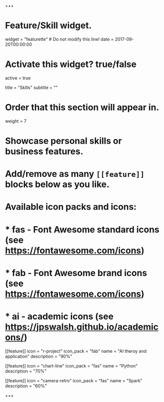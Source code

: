 +++
# Feature/Skill widget.
widget = "featurette"  # Do not modify this line!
date = 2017-09-20T00:00:00

# Activate this widget? true/false
active = true

title = "Skills"
subtitle = ""

# Order that this section will appear in.
weight = 7

# Showcase personal skills or business features.
# 
# Add/remove as many `[[feature]]` blocks below as you like.
# 
# Available icon packs and icons:
# * fas - Font Awesome standard icons (see https://fontawesome.com/icons)
# * fab - Font Awesome brand icons (see https://fontawesome.com/icons)
# * ai - academic icons (see https://jpswalsh.github.io/academicons/)

[[feature]]
  icon = "r-project"
  icon_pack = "fab"
  name = "AI theroy and application"
  description = "90%"
  
[[feature]]
  icon = "chart-line"
  icon_pack = "fas"
  name = "Python"
  description = "70%"  
  
[[feature]]
  icon = "camera-retro"
  icon_pack = "fas"
  name = "Spark"
  description = "60%"

+++
